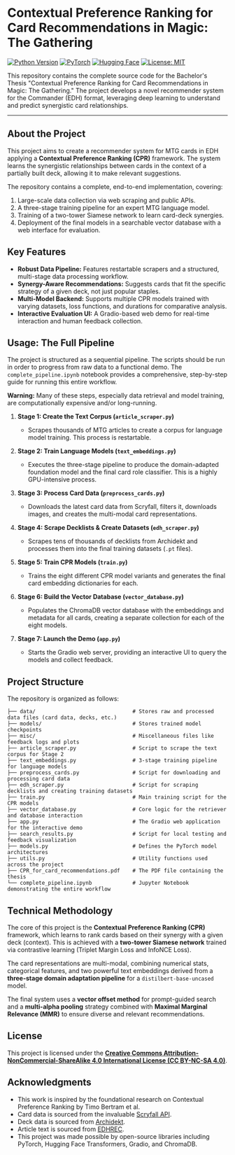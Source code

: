 # Contextual Preference Ranking for Card Recommendations in Magic: The Gathering

[![Python Version](https://img.shields.io/badge/Python-3.10+-blue.svg)](https://www.python.org/)
[![PyTorch](https://img.shields.io/badge/PyTorch-2.0+-ee4c2c.svg)](https://pytorch.org/)
[![Hugging Face](https://img.shields.io/badge/Hugging%20Face-Transformers-yellow)](https://huggingface.co/)
[![License: MIT](https://img.shields.io/badge/License-MIT-yellow.svg)](https://opensource.org/licenses/MIT)

This repository contains the complete source code for the Bachelor's Thesis "Contextual Preference Ranking for Card Recommendations in Magic: The Gathering." The project develops a novel recommender system for the Commander (EDH) format, leveraging deep learning to understand and predict synergistic card relationships.

---

## About the Project

This project aims to create a recommender system for MTG cards in EDH applying a **Contextual Preference Ranking (CPR)** framework. The system learns the synergistic relationships between cards in the context of a partially built deck, allowing it to make relevant suggestions.

The repository contains a complete, end-to-end implementation, covering:
1.  Large-scale data collection via web scraping and public APIs.
2.  A three-stage training pipeline for an expert MTG language model.
3.  Training of a two-tower Siamese network to learn card-deck synergies.
4.  Deployment of the final models in a searchable vector database with a web interface for evaluation.

## Key Features

- **Robust Data Pipeline:** Features restartable scrapers and a structured, multi-stage data processing workflow.
- **Synergy-Aware Recommendations:** Suggests cards that fit the specific strategy of a given deck, not just popular staples.
- **Multi-Model Backend:** Supports multiple CPR models trained with varying datasets, loss functions, and durations for comparative analysis.
- **Interactive Evaluation UI:** A Gradio-based web demo for real-time interaction and human feedback collection.


## Usage: The Full Pipeline

The project is structured as a sequential pipeline. The scripts should be run in order to progress from raw data to a functional demo. The `complete_pipeline.ipynb` notebook provides a comprehensive, step-by-step guide for running this entire workflow.

**Warning:** Many of these steps, especially data retrieval and model training, are computationally expensive and/or long-running.

1.  **Stage 1: Create the Text Corpus (`article_scraper.py`)**
    - Scrapes thousands of MTG articles to create a corpus for language model training. This process is restartable.

2.  **Stage 2: Train Language Models (`text_embeddings.py`)**
    - Executes the three-stage pipeline to produce the domain-adapted foundation model and the final card role classifier. This is a highly GPU-intensive process.

3.  **Stage 3: Process Card Data (`preprocess_cards.py`)**
    - Downloads the latest card data from Scryfall, filters it, downloads images, and creates the multi-modal card representations.

4.  **Stage 4: Scrape Decklists & Create Datasets (`edh_scraper.py`)**
    - Scrapes tens of thousands of decklists from Archidekt and processes them into the final training datasets (`.pt` files).

5.  **Stage 5: Train CPR Models (`train.py`)**
    - Trains the eight different CPR model variants and generates the final card embedding dictionaries for each.

6.  **Stage 6: Build the Vector Database (`vector_database.py`)**
    - Populates the ChromaDB vector database with the embeddings and metadata for all cards, creating a separate collection for each of the eight models.

7.  **Stage 7: Launch the Demo (`app.py`)**
    - Starts the Gradio web server, providing an interactive UI to query the models and collect feedback.

## Project Structure

The repository is organized as follows:
```
├── data/                               # Stores raw and processed data files (card data, decks, etc.)
├── models/                             # Stores trained model checkpoints
├── misc/                               # Miscellaneous files like feedback logs and plots
├── article_scraper.py                  # Script to scrape the text corpus for Stage 2
├── text_embeddings.py                  # 3-stage training pipeline for language models
├── preprocess_cards.py                 # Script for downloading and processing card data
├── edh_scraper.py                      # Script for scraping decklists and creating training datasets
├── train.py                            # Main training script for the CPR models
├── vector_database.py                  # Core logic for the retriever and database interaction
├── app.py                              # The Gradio web application for the interactive demo
├── search_results.py                   # Script for local testing and feedback visualization
├── models.py                           # Defines the PyTorch model architectures
├── utils.py                            # Utility functions used across the project
├── CPR_for_card_recommendations.pdf    # The PDF file containing the thesis
└── complete_pipeline.ipynb             # Jupyter Notebook demonstrating the entire workflow

```

## Technical Methodology

The core of this project is the **Contextual Preference Ranking (CPR)** framework, which learns to rank cards based on their synergy with a given deck (context). This is achieved with a **two-tower Siamese network** trained via contrastive learning (Triplet Margin Loss and InfoNCE Loss).

The card representations are multi-modal, combining numerical stats, categorical features, and two powerful text embeddings derived from a **three-stage domain adaptation pipeline** for a `distilbert-base-uncased` model.

The final system uses a **vector offset method** for prompt-guided search and a **multi-alpha pooling** strategy combined with **Maximal Marginal Relevance (MMR)** to ensure diverse and relevant recommendations.

## License

This project is licensed under the [**Creative Commons Attribution-NonCommercial-ShareAlike 4.0 International License (CC BY-NC-SA 4.0)**](https://creativecommons.org/licenses/by-nc-sa/4.0/).

## Acknowledgments

- This work is inspired by the foundational research on Contextual Preference Ranking by Timo Bertram et al.
- Card data is sourced from the invaluable [Scryfall API](https://scryfall.com/docs/api).
- Deck data is sourced from [Archidekt](https://archidekt.com/).
- Article text is sourced from [EDHREC](https://edhrec.com/).
- This project was made possible by open-source libraries including PyTorch, Hugging Face Transformers, Gradio, and ChromaDB.